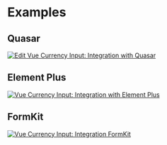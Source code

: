 # Examples

## Quasar
[![Edit Vue Currency Input: Integration with Quasar](https://codesandbox.io/static/img/play-codesandbox.svg)](https://codesandbox.io/s/vue-currency-input-integration-with-quasar-gwn46?fontsize=14&hidenavigation=1&theme=dark)

## Element Plus
[![Vue Currency Input: Integration with Element Plus](https://codesandbox.io/static/img/play-codesandbox.svg)](https://codesandbox.io/p/sandbox/vue-currency-input-integration-with-element-plus-devoxx)

## FormKit

[![Vue Currency Input: Integration FormKit](https://codesandbox.io/static/img/play-codesandbox.svg)](https://codesandbox.io/p/sandbox/formkit-vue-currency-input-example-mgmvyn)
